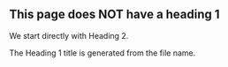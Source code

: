 This page does NOT have a heading 1
-----------------------------------

We start directly with Heading 2.

The Heading 1 title is generated from the file name.
